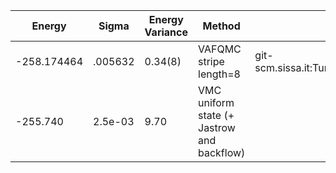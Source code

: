 |       Energy          |  Sigma          | Energy Variance  |  Method                                                          | Data repository                |
| ----------------------| ----------------| -----------------|------------------------------------------------------------------|------------------------------- 
|   -258.174464   |   .005632   |    0.34(8)   | VAFQMC stripe length=8 | git-scm.sissa.it:TurboLattice/HST_AAD/example/16x16/U8/stripel8doping1su8pp/b2.6n/pbc |
|  -255.740  |  2.5e-03  |   9.70  |   VMC uniform state (+ Jastrow and backflow) | |
